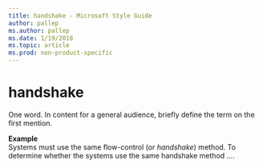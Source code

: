 ```yaml
---
title: handshake - Microsoft Style Guide
author: pallep
ms.author: pallep
ms.date: 1/19/2018
ms.topic: article
ms.prod: non-product-specific
---
```


# handshake

One word. In content for a general audience, briefly define the term on the first mention. 

**Example**  
Systems must use the same flow-control (or *handshake*) method. To determine whether the systems use the same handshake method ....
